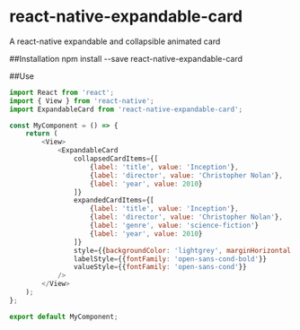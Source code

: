 # react-native-expandable-card
A react-native expandable and collapsible animated card

##Installation
npm install --save react-native-expandable-card

##Use
```javascript
import React from 'react';
import { View } from 'react-native';
import ExpandableCard from 'react-native-expandable-card';

const MyComponent = () => {
	return (
		<View>
			<ExpandableCard
				collapsedCardItems={[
					{label: 'title', value: 'Inception'},
					{label: 'director', value: 'Christopher Nolan'},
					{label: 'year', value: 2010}
				]}
				expandedCardItems={[
					{label: 'title', value: 'Inception'},
					{label: 'director', value: 'Christopher Nolan'},
					{label: 'genre', value: 'science-fiction'}
					{label: 'year', value: 2010}
				]}
				style={{backgroundColor: 'lightgrey', marginHorizontal: 20}}
				labelStyle={{fontFamily: 'open-sans-cond-bold'}}
				valueStyle={{fontFamily: 'open-sans-cond'}}
			/>
		</View>
	);
};

export default MyComponent;
```